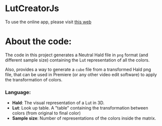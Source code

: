 # LutCreatorJs

To use the online app, please visit [this web](https://sirserch.github.io/lut-creator-js)

# About the code:
The code in this project generates a Neutral Hald file in `png` format (and different sample size) containing the Lut representation of all the colors.

Also, provides a way to generate a `cube` file from a transformed Hald png file, that can be used in Premiere (or any other video edit software) to apply the transformation of colors. 


### Language: 
- **Hald**: The visual representation of a Lut in 3D.
- **Lut**: Look up table. A "table" containing the transformation between colors (from original to final color)
- **Sample size**: Number of representations of the colors inside the matrix. 
